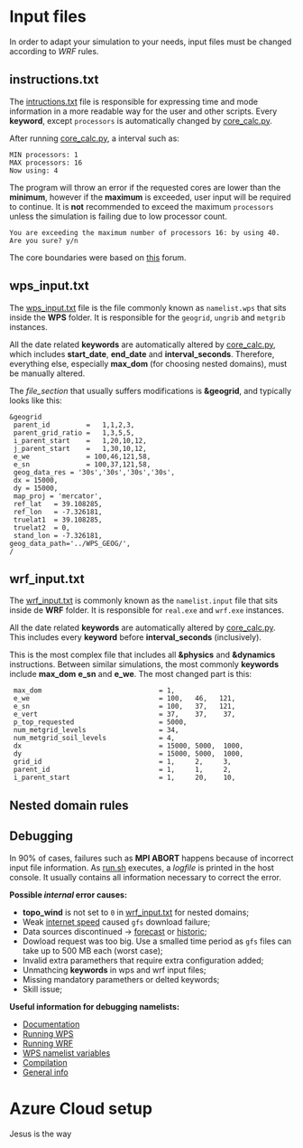 # Input files 
In order to adapt your simulation to your needs, input files must be changed according to *WRF* rules.

## instructions.txt
The [intructions.txt](/HOST/instructions.txt) file is responsible for expressing time and mode information in a more readable way for the user and other scripts. Every **keyword**, except `processors` is automatically changed by [core_calc.py](/core_calc.py).

After running [core_calc.py](/core_calc.py), a interval such as:
```
MIN processors: 1
MAX processors: 16
Now using: 4 
```
The program will throw an error if the requested cores are lower than the **minimum**, however if the **maximum** is exceeded, user input will be required to continue. It is **not** recommended to exceed the maximum `processors` unless the simulation is failing due to low processor count. 
```
You are exceeding the maximum number of processors 16: by using 40. Are you sure? y/n
```
The core boundaries were based on [this](https://forum.mmm.ucar.edu/threads/choosing-an-appropriate-number-of-processors.5082/) forum.

## wps_input.txt
The [wps_input.txt](/HOST/wps_input.txt) file is the file commonly known as `namelist.wps` that sits inside the **WPS** folder. It is responsible for the `geogrid`, `ungrib` and `metgrib` instances. 

All the date related **keywords** are automatically altered by [core_calc.py](/core_calc.py), which includes **start_date**, **end_date** and **interval_seconds**. Therefore, everything else, especially **max_dom** (for choosing nested domains), must be manually altered.

The *file_section* that usually suffers modifications is **&geogrid**, and typically looks like this:
```
&geogrid                                                                                                 
 parent_id         =   1,1,2,3,                                                                          
 parent_grid_ratio =   1,3,5,5,                                                                          
 i_parent_start    =   1,20,10,12,                                                                       
 j_parent_start    =   1,30,10,12,                                                                       
 e_we              = 100,46,121,58,                                                                      
 e_sn              = 100,37,121,58,                                                                      
 geog_data_res = '30s','30s','30s','30s',                                                               
 dx = 15000,                                                                                             
 dy = 15000,                                                                                             
 map_proj = 'mercator',                                                                                  
 ref_lat   = 39.108285,                                                                                  
 ref_lon   = -7.326181,                                                                                 
 truelat1  = 39.108285,                                                                                  
 truelat2  = 0,                                                                                          
 stand_lon = -7.326181,                                                                                 
geog_data_path='../WPS_GEOG/',
/       
``` 

## wrf_input.txt 

The [wrf_input.txt](/HOST/wrf_input.txt) is commonly known as the `namelist.input` file that sits inside de **WRF** folder. It is responsible for `real.exe` and `wrf.exe` instances. 

All the date related **keywords** are automatically altered by [core_calc.py](/core_calc.py). This includes every **keyword** before **interval_seconds** (inclusively). 

This is the most complex file that includes all **&physics** and **&dynamics** instructions. Between similar simulations, the most commonly **keywords** include **max_dom** **e_sn** and **e_we**. The most changed part is this:

```
 max_dom                             = 1,                                                                          
 e_we                                = 100,   46,   121,                                                           
 e_sn                                = 100,   37,   121,                                                           
 e_vert                              = 37,    37,    37,                                                           
 p_top_requested                     = 5000,                                                                       
 num_metgrid_levels                  = 34,                                                                         
 num_metgrid_soil_levels             = 4,                                                                          
 dx                                  = 15000, 5000,  1000,                                                         
 dy                                  = 15000, 5000,  1000,                                                         
 grid_id                             = 1,     2,     3,                                                            
 parent_id                           = 1,     1,     2,                                                            
 i_parent_start                      = 1,     20,    10,
```

## Nested domain rules

## Debugging 
In 90% of cases, failures such as **MPI ABORT** happens because of incorrect input file information. As [run.sh](/run.sh) executes, a *logfile* is printed in the host console. It usually contains all information necessary to correct the error.

<b>Possible *internal* error causes:</b>
- **topo_wind** is not set to `0` in [wrf_input.txt](/HOST/wrf_input.txt) for nested domains;
- Weak [internet speed](https://fast.com/pt/) caused `gfs` download failure; 
- Data sources discontinued -> [forecast](https://nomads.ncep.noaa.gov/cgi-bin/filter_gfs_0p25_1hr.pl) or [historic](https://rda.ucar.edu/datasets/d083003/dataaccess/#);
- Dowload request was too big. Use a smalled time period as `gfs` files can take up to 500 MB each (worst case);
- Invalid extra paramethers that require extra configuration added;
- Unmathcing **keywords** in wps and wrf input files;
- Missing mandatory paramethers or delted keywords;
- Skill issue;


<b>Useful information for debugging namelists:</b>
- [Documentation](WRF-documentation.pdf)
- [Running WPS](https://www2.mmm.ucar.edu/wrf/users/wrf_users_guide/build/html/wps.html)
- [Running WRF](https://www2.mmm.ucar.edu/wrf/users/wrf_users_guide/build/html/running_wrf.html)
- [WPS namelist variables](https://www2.mmm.ucar.edu/wrf/users/wrf_users_guide/build/html/namelist_variables.html)
- [Compilation](https://www2.mmm.ucar.edu/wrf/users/wrf_users_guide/build/html/compiling.html)
- [General info](https://www.mmm.ucar.edu/models/wrf)

# Azure Cloud setup

Jesus is the way

[def]: HOST/